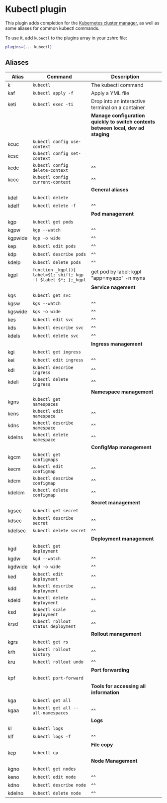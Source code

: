 # Kubectl plugin

This plugin adds completion for the [Kubernetes cluster manager](https://kubernetes.io/docs/reference/kubectl/kubectl/),
as well as some aliases for common kubectl commands.

To use it, add `kubectl` to the plugins array in your zshrc file:

```zsh
plugins=(... kubectl)
```

## Aliases

| Alias     | Command                                                        | Description                                                                       |
|-----------|----------------------------------------------------------------|-----------------------------------------------------------------------------------|
| k         | `kubectl`                                                      | The kubectl command                                                               |
| kaf       | `kubectl apply -f`                                             | Apply a YML file                                                                  |
| keti      | `kubectl exec -ti`                                             | Drop into an interactive terminal on a container                                  |
|           |                                                                | **Manage configuration quickly to switch contexts between local, dev ad staging** |
| kcuc      | `kubectl config use-context`                                   |                                                                                   |
| kcsc      | `kubectl config set-context`                                   |                                                                                   |
| kcdc      | `kubectl config delete-context`                                | ^^                                                                                |
| kccc      | `kubectl config current-context`                               | ^^                                                                                |
|           |                                                                | **General aliases**                                                               |
| kdel      | `kubectl delete`                                               |                                                                                   |
| kdelf     | `kubectl delete -f`                                            | ^^                                                                                |
|           |                                                                | **Pod management**                                                                |
| kgp       | `kubectl get pods`                                             |                                                                                   |
| kgpw      | `kgp --watch`                                                  | ^^                                                                                |
| kgpwide   | `kgp -o wide`                                                  | ^^                                                                                |
| kep       | `kubectl edit pods`                                            | ^^                                                                                |
| kdp       | `kubectl describe pods`                                        | ^^                                                                                |
| kdelp     | `kubectl delete pods`                                          | ^^                                                                                |
| kgpl      | `function _kgpl(){ label=$1; shift; kgp -l $label $*; };_kgpl` | get pod by label: kgpl "app=myapp" -n myns                                        |
|           |                                                                | **Service nagement**                                                              |
| kgs       | `kubectl get svc`                                              |                                                                                   |
| kgsw      | `kgs --watch`                                                  | ^^                                                                                |
| kgswide   | `kgs -o wide`                                                  | ^^                                                                                |
| kes       | `kubectl edit svc`                                             | ^^                                                                                |
| kds       | `kubectl describe svc`                                         | ^^                                                                                |
| kdels     | `kubectl delete svc`                                           | ^^                                                                                |
|           |                                                                | **Ingress management**                                                            |
| kgi       | `kubectl get ingress`                                          |                                                                                   |
| kei       | `kubectl edit ingress`                                         | ^^                                                                                |
| kdi       | `kubectl describe ingress`                                     | ^^                                                                                |
| kdeli     | `kubectl delete ingress`                                       | ^^                                                                                |
|           |                                                                | **Namespace management**                                                          |
| kgns      | `kubectl get namespaces`                                       |                                                                                   |
| kens      | `kubectl edit namespace`                                       | ^^                                                                                |
| kdns      | `kubectl describe namespace`                                   | ^^                                                                                |
| kdelns    | `kubectl delete namespace`                                     | ^^                                                                                |
|           |                                                                | **ConfigMap management**                                                          |
| kgcm      | `kubectl get configmaps`                                       |                                                                                   |
| kecm      | `kubectl edit configmap`                                       | ^^                                                                                |
| kdcm      | `kubectl describe configmap`                                   | ^^                                                                                |
| kdelcm    | `kubectl delete configmap`                                     | ^^                                                                                |
|           |                                                                | **Secret management**                                                             |
| kgsec     | `kubectl get secret`                                           |                                                                                   |
| kdsec     | `kubectl describe secret`                                      | ^^                                                                                |
| kdelsec   | `kubectl delete secret`                                        | ^^                                                                                |
|           |                                                                | **Deployment management**                                                         |
| kgd       | `kubectl get deployment`                                       |                                                                                   |
| kgdw      | `kgd --watch`                                                  | ^^                                                                                |
| kgdwide   | `kgd -o wide`                                                  | ^^                                                                                |
| ked       | `kubectl edit deployment`                                      | ^^                                                                                |
| kdd       | `kubectl describe deployment`                                  | ^^                                                                                |
| kdeld     | `kubectl delete deployment`                                    | ^^                                                                                |
| ksd       | `kubectl scale deployment`                                     | ^^                                                                                |
| krsd      | `kubectl rollout status deployment`                            | ^^                                                                                |
|           |                                                                | **Rollout management**                                                            |
| kgrs      | `kubectl get rs`                                               |                                                                                   |
| krh       | `kubectl rollout history`                                      | ^^                                                                                |
| kru       | `kubectl rollout undo`                                         | ^^                                                                                |
|           |                                                                | **Port forwarding**                                                               |
| kpf       | `kubectl port-forward`                                         |                                                                                   |
|           |                                                                | **Tools for accessing all information**                                           |
| kga       | `kubectl get all`                                              |                                                                                   |
| kgaa      | `kubectl get all --all-namespaces`                             | ^^                                                                                |
|           |                                                                | **Logs**                                                                          |
| kl        | `kubectl logs`                                                 |                                                                                   |
| klf       | `kubectl logs -f`                                              | ^^                                                                                |
|           |                                                                | **File copy**                                                                     |
| kcp       | `kubectl cp`                                                   |                                                                                   |
|           |                                                                | **Node Management**                                                               |
| kgno      | `kubectl get nodes`                                            |                                                                                   |
| keno      | `kubectl edit node`                                            | ^^                                                                                |
| kdno      | `kubectl describe node`                                        | ^^                                                                                |
| kdelno    | `kubectl delete node`                                          | ^^ |                                                                                                                                                    
